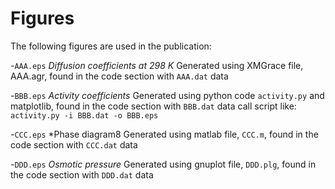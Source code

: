 # Figures
The following figures are used in the publication:

-`AAA.eps`
    *Diffusion coefficients at 298 K*
    Generated using XMGrace file, AAA.agr, found in the code section with `AAA.dat` data

-`BBB.eps`
    *Activity coefficients*
    Generated using python code `activity.py` and matplotlib, found in the code section with `BBB.dat` data
    call script like: `activity.py -i BBB.dat -o BBB.eps`

-`CCC.eps`
    *Phase diagram8
    Generated using matlab file, `CCC.m`, found in the code section with `CCC.dat` data

-`DDD.eps`
    *Osmotic pressure*
    Generated using gnuplot file, `DDD.plg`, found in the code section with `DDD.dat` data


